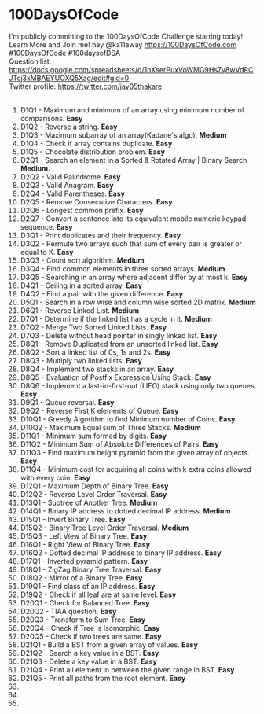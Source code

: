 # 100DaysOfCode
I'm publicly committing to the 100DaysOfCode Challenge starting today! Learn More and Join me! hey @ka11away https://100DaysOfCode.com #100DaysOfCode #100daysofDSA <br>
Question list: https://docs.google.com/spreadsheets/d/1hXserPuxVoWMG9Hs7y8wVdRCJTcj3xMBAEYUOXQ5Xag/edit#gid=0 <br>
Twitter profile: https://twitter.com/jay05thakare <br><br>

<ol>
  <li>D1Q1 - Maximum and minimum of an array using minimum number of comparisons. <strong> Easy</strong></li>
  <li>D1Q2 - Reverse a string. <strong> Easy</strong></li>
  <li>D1Q3 - Maximum subarray of an array(Kadane's algo). <strong> Medium</strong></li>
  <li>D1Q4 - Check if array contains duplicate. <strong> Easy</strong></li>
  <li>D1Q5 - Chocolate distribution problem. <strong> Easy</strong></li>
  <li>D2Q1 - Search an element in a Sorted & Rotated Array | Binary Search <strong> Medium. </strong></li>
  <li>D2Q2 - Valid Palindrome. <strong> Easy</strong></li>
  <li>D2Q3 - Valid Anagram. <strong> Easy</strong></li>
  <li>D2Q4 - Valid Parentheses. <strong> Easy</strong></li>
  <li>D2Q5 - Remove Consecutive Characters. <strong> Easy</strong></li>
  <li>D2Q6 - Longest common prefix. <strong> Easy</strong></li>
  <li>D2Q7 - Convert a sentence into its equivalent mobile numeric keypad sequence. <strong> Easy</strong></li>
  <li>D3Q1 - Print duplicates and their frequency. <strong> Easy</strong></li>
  <li>D3Q2 - Permute two arrays such that sum of every pair is greater or equal to K. <strong> Easy</strong></li>
  <li>D3Q3 - Count sort algorithm. <strong> Medium</strong></li>
  <li>D3Q4 - Find common elements in three sorted arrays. <strong> Medium</strong></li>
  <li>D3Q5 - Searching in an array where adjacent differ by at most k. <strong> Easy</strong></li>
  <li>D4Q1 - Ceiling in a sorted array. <strong> Easy</strong></li>
  <li>D4Q2 - Find a pair with the given difference. <strong> Easy</strong></li>
  <li>D5Q1 - Search in a row wise and column wise sorted 2D matrix. <strong> Medium</strong></li>
  <li>D6Q1 - Reverse Linked List. <strong> Medium</strong></li>
  <li>D7Q1 - Determine if the linked list has a cycle in it. <strong> Medium</strong></li>
  <li>D7Q2 - Merge Two Sorted Linked Lists. <strong> Easy</strong></li>
  <li>D7Q3 - Delete without head pointer in singly linked list. <strong> Easy</strong></li>
  <li>D8Q1 - Remove Duplicated from an unsorted linked list. <strong> Easy</strong></li>
  <li>D8Q2 - Sort a linked list of 0s, 1s and 2s. <strong> Easy</strong></li>
  <li>D8Q3 - Multiply two linked lists. <strong> Easy</strong></li>
  <li>D8Q4 - Implement two stacks in an array. <strong> Easy</strong></li>
  <li>D8Q5 - Evaluation of Postfix Expression Using Stack. <strong> Easy</strong></li>
  <li>D8Q6 - Implement a last-in-first-out (LIFO) stack using only two queues. <strong> Easy</strong></li>
  <li>D9Q1 - Queue reversal. <strong> Easy</strong></li>
  <li>D9Q2 - Reverse First K elements of Queue. <strong> Easy</strong></li>
  <li>D10Q1 - Greedy Algorithm to find Minimum number of Coins. <strong> Easy</strong></li>
  <li>D10Q2 - Maximum Equal sum of Three Stacks. <strong> Medium</strong></li>
  <li>D11Q1 - Minimum sum formed by digits. <strong> Easy</strong></li>
  <li>D11Q2 - Minimum Sum of Absolute Differences of Pairs. <strong> Easy</strong></li>
  <li>D11Q3 - Find maximum height pyramid from the given array of objects. <strong> Easy</strong></li>
  <li>D11Q4 - Minimum cost for acquiring all coins with k extra coins allowed with every coin. <strong> Easy</strong></li>
  <li>D12Q1 - Maximum Depth of Binary Tree. <strong> Easy</strong></li>
  <li>D12Q2 - Reverse Level Order Traversal. <strong> Easy</strong></li>
  <li>D13Q1 - Subtree of Another Tree. <strong> Medium</strong></li>
  <li>D14Q1 - Binary IP address to dotted decimal IP address. <strong> Medium</strong></li>
  <li>D15Q1 - Invert Binary Tree. <strong> Easy</strong></li>
  <li>D15Q2 - Binary Tree Level Order Traversal. <strong> Medium</strong></li>
  <li>D15Q3 - Left View of Binary Tree. <strong> Easy</strong></li>
  <li>D16Q1 - Right View of Binary Tree. <strong> Easy</strong></li>
  <li>D16Q2 - Dotted decimal IP address to binary IP address. <strong> Easy</strong></li>
  <li>D17Q1 - Inverted pyramid pattern. <strong> Easy</strong></li>
  <li>D18Q1 - ZigZag Binary Tree Traversal. <strong> Easy</strong></li>
  <li>D18Q2 - Mirror of a Binary Tree. <strong> Easy</strong></li>
  <li>D19Q1 - Find class of an IP address. <strong> Easy</strong></li>
  <li>D19Q2 - Check if all leaf are at same level. <strong> Easy</strong></li>
  <li>D20Q1 - Check for Balanced Tree. <strong> Easy</strong></li>
  <li>D20Q2 - TIAA question. <strong> Easy</strong></li>
  <li>D20Q3 - Transform to Sum Tree. <strong> Easy</strong></li>
  <li>D20Q4 - Check if Tree is Isomorphic. <strong> Easy</strong></li>
  <li>D20Q5 - Check if two trees are same. <strong> Easy</strong></li>
  <li>D21Q1 - Build a BST from a given array of values. <strong> Easy</strong></li>
  <li>D21Q2 - Search a key value in a BST. <strong> Easy</strong></li>
  <li>D21Q3 - Delete a key value in a BST. <strong> Easy</strong></li>
  <li>D21Q4 - Print all element in between the given range in BST. <strong> Easy</strong></li>
  <li>D21Q5 - Print all paths from the root element. <strong> Easy</strong></li>
  <li></li>
  <li></li>
  <li></li>

</ol>